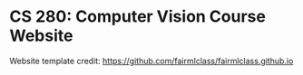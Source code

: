 # CS 280: Computer Vision Course Website

Website template credit: https://github.com/fairmlclass/fairmlclass.github.io
